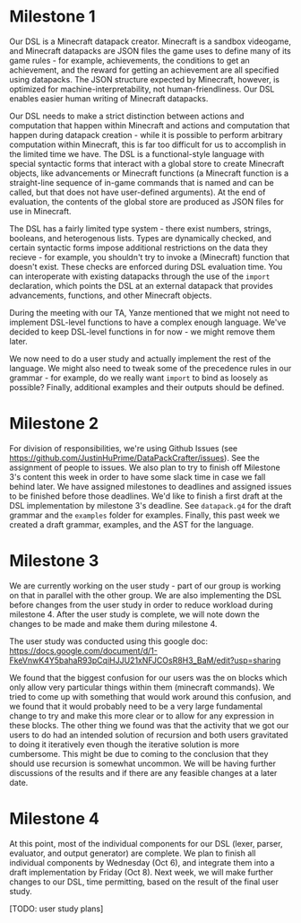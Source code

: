 # Milestone 1

Our DSL is a Minecraft datapack creator. Minecraft is a sandbox videogame, and Minecraft datapacks are JSON files the game uses to define many of its game rules - for example, achievements, the conditions to get an achievement, and the reward for getting an achievement are all specified using datapacks. The JSON structure expected by Minecraft, however, is optimized for machine-interpretability, not human-friendliness. Our DSL enables easier human writing of Minecraft datapacks.

Our DSL needs to make a strict distinction between actions and computation that happen within Minecraft and actions and computation that happen during datapack creation - while it is possible to perform arbitrary computation within Minecraft, this is far too difficult for us to accomplish in the limited time we have. The DSL is a functional-style language with special syntactic forms that interact with a global store to create Minecraft objects, like advancements or Minecraft functions (a Minecraft function is a straight-line sequence of in-game commands that is named and can be called, but that does not have user-defined arguments). At the end of evaluation, the contents of the global store are produced as JSON files for use in Minecraft.

The DSL has a fairly limited type system - there exist numbers, strings, booleans, and heterogenous lists. Types are dynamically checked, and certain syntactic forms impose additional restrictions on the data they recieve - for example, you shouldn't try to invoke a (Minecraft) function that doesn't exist. These checks are enforced during DSL evaluation time. You can interoperate with existing datapacks through the use of the `import` declaration, which points the DSL at an external datapack that provides advancements, functions, and other Minecraft objects.

During the meeting with our TA, Yanze mentioned that we might not need to implement DSL-level functions to have a complex enough language. We've decided to keep DSL-level functions in for now - we might remove them later.

We now need to do a user study and actually implement the rest of the language. We might also need to tweak some of the precedence rules in our grammar - for example, do we really want `import` to bind as loosely as possible? Finally, additional examples and their outputs should be defined.

# Milestone 2

For division of responsibilities, we're using Github Issues (see <https://github.com/JustinHuPrime/DataPackCrafter/issues>). See the assignment of people to issues. We also plan to try to finish off Milestone 3's content this week in order to have some slack time in case we fall behind later. We have assigned milestones to deadlines and assigned issues to be finished before those deadlines. We'd like to finish a first draft at the DSL implementation by milestone 3's deadline. See `datapack.g4` for the draft grammar and the `examples` folder for examples. Finally, this past week we created a draft grammar, examples, and the AST for the language.

# Milestone 3

We are currently working on the user study - part of our group is working on that in parallel with the other group. We are also implementing the DSL before changes from the user study in order to reduce workload during milestone 4. After the user study is complete, we will note down the changes to be made and make them during milestone 4.

The user study was conducted using this google doc: https://docs.google.com/document/d/1-FkeVnwK4Y5bahaR93pCqiHJJU21xNFJCOsR8H3_BaM/edit?usp=sharing

We found that the biggest confusion for our users was the on blocks which only allow very particular things within them (minecraft commands). We tried to come up with something that would work around this confusion, and we found that it would probably need to be a very large fundamental change to try and make this more clear or to allow for any expression in these blocks. The other thing we found was that the activity that we got our users to do had an intended solution of recursion and both users gravitated to doing it iteratively even though the iterative solution is more cumbersome. This might be due to coming to the conclusion that they should use recursion is somewhat uncommon. We will be having further discussions of the results and if there are any feasible changes at a later date.

# Milestone 4

At this point, most of the individual components for our DSL (lexer, parser, evaluator, and output generator) are complete. We plan to finish all individual components by Wednesday (Oct 6), and integrate them into a draft implementation by Friday (Oct 8). Next week, we will make further changes to our DSL, time permitting, based on the result of the final user study.

[TODO: user study plans]


